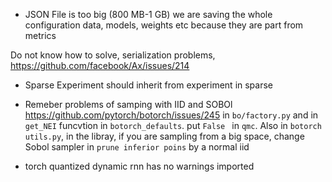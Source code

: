 + JSON File is too big (800 MB-1 GB) we are saving the whole configuration data, models, weights etc because they are part from metrics

Do not know how to solve, serialization problems, https://github.com/facebook/Ax/issues/214

+ Sparse Experiment should inherit from experiment in sparse



+ Remeber problems of samping with IID and SOBOl https://github.com/pytorch/botorch/issues/245 in `bo/factory.py` and in `get_NEI` funcvtion in `botorch_defaults`. put `False ` in `qmc`. Also in `botorch utils.py`, in the libray, if you are sampling from a big space, change Sobol sampler in `prune inferior poins` by a normal iid

+ torch quantized dynamic rnn has no warnings imported